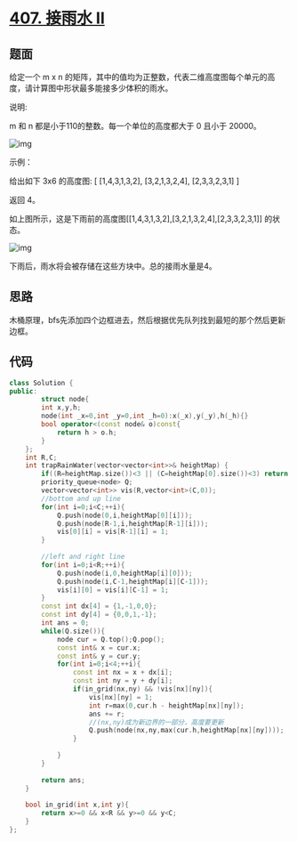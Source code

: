 # [407. 接雨水 II](https://leetcode-cn.com/problems/trapping-rain-water-ii/)

## 题面

给定一个 m x n 的矩阵，其中的值均为正整数，代表二维高度图每个单元的高度，请计算图中形状最多能接多少体积的雨水。

 

说明:

m 和 n 都是小于110的整数。每一个单位的高度都大于 0 且小于 20000。

 ![img](https://assets.leetcode-cn.com/aliyun-lc-upload/uploads/2018/10/12/rainwater_empty.png)

示例：

给出如下 3x6 的高度图:
[
  [1,4,3,1,3,2],
  [3,2,1,3,2,4],
  [2,3,3,2,3,1]
]

返回 4。


如上图所示，这是下雨前的高度图[[1,4,3,1,3,2],[3,2,1,3,2,4],[2,3,3,2,3,1]] 的状态。

 ![img](https://assets.leetcode-cn.com/aliyun-lc-upload/uploads/2018/10/12/rainwater_fill.png)



下雨后，雨水将会被存储在这些方块中。总的接雨水量是4。

## 思路

木桶原理，bfs先添加四个边框进去，然后根据优先队列找到最短的那个然后更新边框。

## 代码

```c++
class Solution {
public:
        struct node{
        int x,y,h;
        node(int _x=0,int _y=0,int _h=0):x(_x),y(_y),h(_h){}
        bool operator<(const node& o)const{
            return h > o.h;
        }
    };
    int R,C;
    int trapRainWater(vector<vector<int>>& heightMap) {
        if((R=heightMap.size())<3 || (C=heightMap[0].size())<3) return 0;
        priority_queue<node> Q;
        vector<vector<int>> vis(R,vector<int>(C,0));
        //bottom and up line
        for(int i=0;i<C;++i){
            Q.push(node(0,i,heightMap[0][i]));
            Q.push(node(R-1,i,heightMap[R-1][i]));
            vis[0][i] = vis[R-1][i] = 1;
        }
        
        //left and right line
        for(int i=0;i<R;++i){
            Q.push(node(i,0,heightMap[i][0]));
            Q.push(node(i,C-1,heightMap[i][C-1]));
            vis[i][0] = vis[i][C-1] = 1;
        }
        const int dx[4] = {1,-1,0,0};
        const int dy[4] = {0,0,1,-1};
        int ans = 0;
        while(Q.size()){
            node cur = Q.top();Q.pop();
            const int& x = cur.x;
            const int& y = cur.y;
            for(int i=0;i<4;++i){
                const int nx = x + dx[i];
                const int ny = y + dy[i];
                if(in_grid(nx,ny) && !vis[nx][ny]){
                    vis[nx][ny] = 1;
                    int r=max(0,cur.h - heightMap[nx][ny]);
                    ans += r;
                    //(nx,ny)成为新边界的一部分，高度要更新
                    Q.push(node(nx,ny,max(cur.h,heightMap[nx][ny])));
                }
                
            }
        }
        
        return ans;
    }
    
    bool in_grid(int x,int y){
        return x>=0 && x<R && y>=0 && y<C;
    }
};
```

